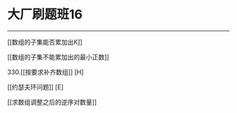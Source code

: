 # 大厂刷题班16

---

[[数组的子集能否累加出K]]

[[数组的子集不能累加出的最小正数]]

330.[[按要求补齐数组]] [H]

[[约瑟夫环问题]]  [E]

[[求数组调整之后的逆序对数量]]